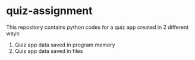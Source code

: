 # quiz-assignment
This repository contains python codes for a quiz app created in 2 different ways:
 1. Quiz app data saved in program memory
 2. Quiz app data saved in files
